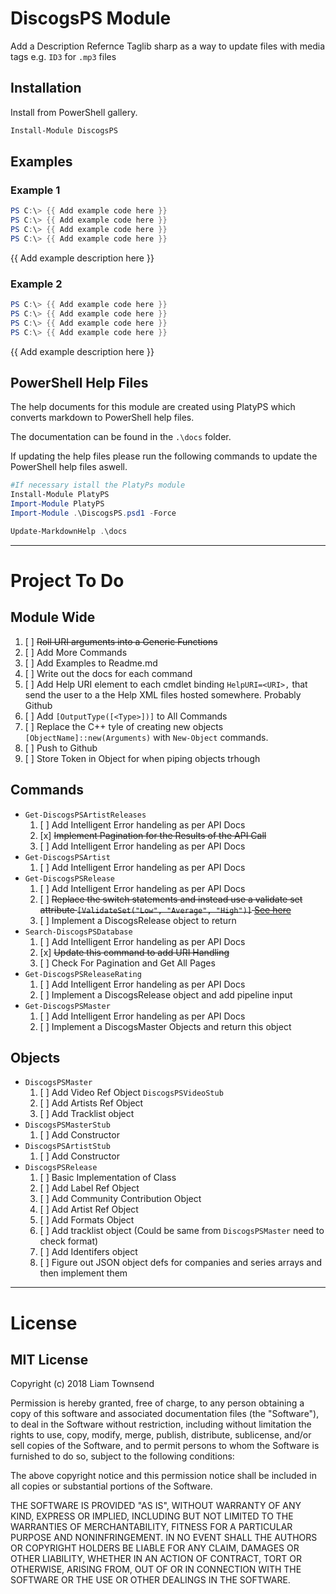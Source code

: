 # DiscogsPS Module

Add a Description
Refernce Taglib sharp as a way to update files with media tags e.g. `ID3` for `.mp3` files


## Installation

Install from PowerShell gallery.

```powershell
Install-Module DiscogsPS
```

## Examples

### Example 1
```powershell
PS C:\> {{ Add example code here }}
PS C:\> {{ Add example code here }}
PS C:\> {{ Add example code here }}
PS C:\> {{ Add example code here }}
```

{{ Add example description here }}

### Example 2
```powershell
PS C:\> {{ Add example code here }}
PS C:\> {{ Add example code here }}
PS C:\> {{ Add example code here }}
PS C:\> {{ Add example code here }}
```

{{ Add example description here }}

## PowerShell Help Files
The help documents for this module are created using PlatyPS which converts markdown to PowerShell help files.

The documentation can be found in the `.\docs` folder.

If updating the help files please run the following commands to update the PowerShell help files aswell.

``` PowerShell
#If necessary istall the PlatyPs module
Install-Module PlatyPS
Import-Module PlatyPS
Import-Module .\DiscogsPS.psd1 -Force

Update-MarkdownHelp .\docs
```
---
# Project To Do

## Module Wide
1. [ ] ~~Roll URI arguments into a Generic Functions~~
2. [ ] Add More Commands
3. [ ] Add Examples to Readme.md
4. [ ] Write out the docs for each command
5. [ ] Add Help URI element to each cmdlet binding `HelpURI=<URI>,` that send the user to a the Help XML files hosted somewhere.
    Probably Github
6. [ ] Add `[OutputType([<Type>])]` to All Commands
7. [ ] Replace the C++ tyle of creating new objects `[ObjectName]::new(Arguments)` with `New-Object` commands.
8. [ ] Push to Github
9. [ ] Store Token in Object for when piping objects trhough

## Commands
- `Get-DiscogsPSArtistReleases`
    1. [ ] Add Intelligent Error handeling as per API Docs
    1. [x] ~~Implement Pagination for the Results of the API Call~~
    2. [ ] Add Intelligent Error handeling as per API Docs
- `Get-DiscogsPSArtist`
    1. [ ] Add Intelligent Error handeling as per API Docs
- `Get-DiscogsPSRelease`
    1. [ ] Add Intelligent Error handeling as per API Docs
    2. [ ] ~~Replace the switch statements and instead use a validate set attribute `[ValidateSet("Low", "Average", "High")]` [See here](https://docs.microsoft.com/en-us/powershell/module/microsoft.powershell.core/about/about_functions_advanced_parameters?view=powershell-6#validateset-attribute)~~
    3. [ ] Implement a DiscogsRelease object to return
- `Search-DiscogsPSDatabase`
    1. [ ] Add Intelligent Error handeling as per API Docs
    2. [x] ~~Update this command to add URI Handling~~
    3. [ ] Check For Pagination and Get All Pages
- `Get-DiscogsPSReleaseRating`
    1. [ ] Add Intelligent Error handeling as per API Docs
    1. [ ] Implement a DiscogsRelease object and add pipeline input
- `Get-DiscogsPSMaster`
    1. [ ] Add Intelligent Error handeling as per API Docs
    2. [ ] Implement a DiscogsMaster Objects and return this object


## Objects
- `DiscogsPSMaster`
    1. [ ] Add Video Ref Object `DiscogsPSVideoStub`
    2. [ ] Add Artists Ref Object
    3. [ ] Add Tracklist object
- `DiscogsPSMasterStub`
    1. [ ] Add Constructor
- `DiscogsPSArtistStub`
    1. [ ] Add Constructor
- `DiscogsPSRelease`
    1. [ ] Basic Implementation of Class
    2. [ ] Add Label Ref Object
    3. [ ] Add Community Contribution Object
    4. [ ] Add Artist Ref Object
    5. [ ] Add Formats Object
    6. [ ] Add tracklist object (Could be same from `DiscogsPSMaster` need to check format)
    7. [ ] Add Identifers object
    8. [ ] Figure out JSON object defs for companies and series arrays and then implement them
---
# License

## MIT License

Copyright (c) 2018 Liam Townsend

Permission is hereby granted, free of charge, to any person obtaining a copy of this software and associated documentation files (the "Software"), to deal in the Software without restriction, including without limitation the rights to use, copy, modify, merge, publish, distribute, sublicense, and/or sell copies of the Software, and to permit persons to whom the Software is furnished to do so, subject to the following conditions:

The above copyright notice and this permission notice shall be included in all copies or substantial portions of the Software.

THE SOFTWARE IS PROVIDED "AS IS", WITHOUT WARRANTY OF ANY KIND, EXPRESS OR IMPLIED, INCLUDING BUT NOT LIMITED TO THE WARRANTIES OF MERCHANTABILITY, FITNESS FOR A PARTICULAR PURPOSE AND NONINFRINGEMENT. IN NO EVENT SHALL THE AUTHORS OR COPYRIGHT HOLDERS BE LIABLE FOR ANY CLAIM, DAMAGES OR OTHER LIABILITY, WHETHER IN AN ACTION OF CONTRACT, TORT OR OTHERWISE, ARISING FROM, OUT OF OR IN CONNECTION WITH THE SOFTWARE OR THE USE OR OTHER DEALINGS IN THE SOFTWARE.
